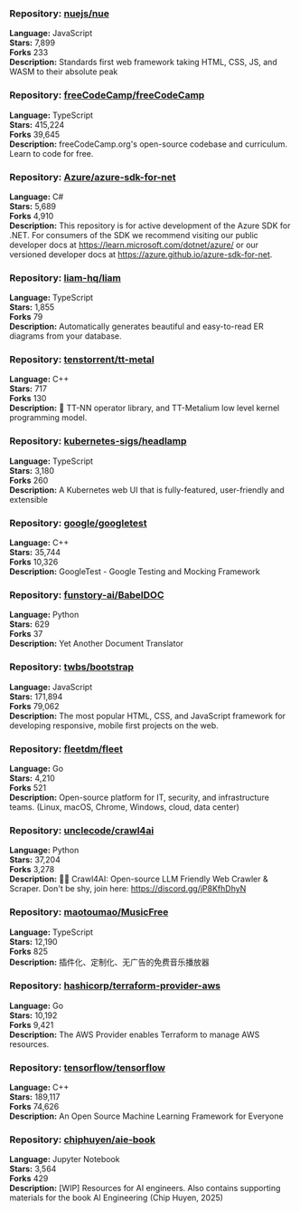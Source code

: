 ### **Repository:** [nuejs/nue](https://github.com/nuejs/nue)  

**Language:** JavaScript  
**Stars:** 7,899  
**Forks** 233  
**Description:** Standards first web framework taking HTML, CSS, JS, and WASM to their absolute peak  

### **Repository:** [freeCodeCamp/freeCodeCamp](https://github.com/freeCodeCamp/freeCodeCamp)  

**Language:** TypeScript  
**Stars:** 415,224  
**Forks** 39,645  
**Description:** freeCodeCamp.org's open-source codebase and curriculum. Learn to code for free.  

### **Repository:** [Azure/azure-sdk-for-net](https://github.com/Azure/azure-sdk-for-net)  

**Language:** C#  
**Stars:** 5,689  
**Forks** 4,910  
**Description:** This repository is for active development of the Azure SDK for .NET. For consumers of the SDK we recommend visiting our public developer docs at https://learn.microsoft.com/dotnet/azure/ or our versioned developer docs at https://azure.github.io/azure-sdk-for-net.  

### **Repository:** [liam-hq/liam](https://github.com/liam-hq/liam)  

**Language:** TypeScript  
**Stars:** 1,855  
**Forks** 79  
**Description:** Automatically generates beautiful and easy-to-read ER diagrams from your database.  

### **Repository:** [tenstorrent/tt-metal](https://github.com/tenstorrent/tt-metal)  

**Language:** C++  
**Stars:** 717  
**Forks** 130  
**Description:** 🤘 TT-NN operator library, and TT-Metalium low level kernel programming model.  

### **Repository:** [kubernetes-sigs/headlamp](https://github.com/kubernetes-sigs/headlamp)  

**Language:** TypeScript  
**Stars:** 3,180  
**Forks** 260  
**Description:** A Kubernetes web UI that is fully-featured, user-friendly and extensible  

### **Repository:** [google/googletest](https://github.com/google/googletest)  

**Language:** C++  
**Stars:** 35,744  
**Forks** 10,326  
**Description:** GoogleTest - Google Testing and Mocking Framework  

### **Repository:** [funstory-ai/BabelDOC](https://github.com/funstory-ai/BabelDOC)  

**Language:** Python  
**Stars:** 629  
**Forks** 37  
**Description:** Yet Another Document Translator  

### **Repository:** [twbs/bootstrap](https://github.com/twbs/bootstrap)  

**Language:** JavaScript  
**Stars:** 171,894  
**Forks** 79,062  
**Description:** The most popular HTML, CSS, and JavaScript framework for developing responsive, mobile first projects on the web.  

### **Repository:** [fleetdm/fleet](https://github.com/fleetdm/fleet)  

**Language:** Go  
**Stars:** 4,210  
**Forks** 521  
**Description:** Open-source platform for IT, security, and infrastructure teams. (Linux, macOS, Chrome, Windows, cloud, data center)  

### **Repository:** [unclecode/crawl4ai](https://github.com/unclecode/crawl4ai)  

**Language:** Python  
**Stars:** 37,204  
**Forks** 3,278  
**Description:** 🚀🤖 Crawl4AI: Open-source LLM Friendly Web Crawler & Scraper. Don't be shy, join here: https://discord.gg/jP8KfhDhyN  

### **Repository:** [maotoumao/MusicFree](https://github.com/maotoumao/MusicFree)  

**Language:** TypeScript  
**Stars:** 12,190  
**Forks** 825  
**Description:** 插件化、定制化、无广告的免费音乐播放器  

### **Repository:** [hashicorp/terraform-provider-aws](https://github.com/hashicorp/terraform-provider-aws)  

**Language:** Go  
**Stars:** 10,192  
**Forks** 9,421  
**Description:** The AWS Provider enables Terraform to manage AWS resources.  

### **Repository:** [tensorflow/tensorflow](https://github.com/tensorflow/tensorflow)  

**Language:** C++  
**Stars:** 189,117  
**Forks** 74,626  
**Description:** An Open Source Machine Learning Framework for Everyone  

### **Repository:** [chiphuyen/aie-book](https://github.com/chiphuyen/aie-book)  

**Language:** Jupyter Notebook  
**Stars:** 3,564  
**Forks** 429  
**Description:** [WIP] Resources for AI engineers. Also contains supporting materials for the book AI Engineering (Chip Huyen, 2025)  

